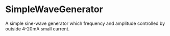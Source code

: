 # SimpleWaveGenerator
A simple sine-wave generator which frequency and amplitude controlled by outside 4-20mA small current.
